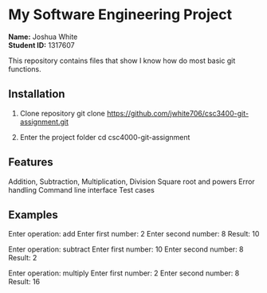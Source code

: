 # My Software Engineering Project

**Name:** Joshua White  
**Student ID:** 1317607

This repository contains files that show I know how do most basic git functions.

## Installation

1. Clone repository 
git clone https://github.com/jwhite706/csc3400-git-assignment.git

2. Enter the project folder 
cd csc4000-git-assignment

## Features 
Addition, Subtraction, Multiplication, Division
Square root and powers
Error handling
Command line interface
Test cases

## Examples

Enter operation: add 
Enter first number: 2
Enter second number: 8
Result: 10

Enter operation: subtract
Enter first number: 10
Enter second number: 8
Result: 2

Enter operation: multiply
Enter first number: 2
Enter second number: 8
Result: 16